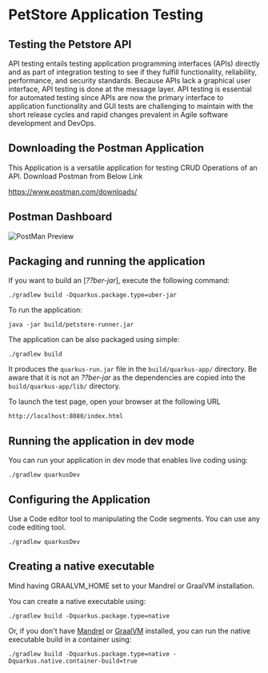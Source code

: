 # PetStore Application Testing 

## Testing the Petstore API

API testing entails testing application programming interfaces (APIs) directly and as part of integration testing to see if they fulfill functionality, reliability, performance, and security standards. Because APIs lack a graphical user interface, API testing is done at the message layer. API testing is essential for automated testing since APIs are now the primary interface to application functionality and GUI tests are challenging to maintain with the short release cycles and rapid changes prevalent in Agile software development and DevOps.

## Downloading the Postman Application

This Application is a versatile application for testing CRUD Operations of an API. Download Postman from Below Link

 https://www.postman.com/downloads/

## Postman Dashboard
![PostMan Preview](https://github.com/Pandula1234/Pet-Store-API-MiddlewareProject/blob/main/Pet%20Store%20Documentation%20(Testing)/Configuration/Postman.PNG)

## Packaging and running the application

If you want to build an [_??ber-jar_], execute the following command:

    ./gradlew build -Dquarkus.package.type=uber-jar

To run the application:

    java -jar build/petstore-runner.jar

The application can be also packaged using simple:

    ./gradlew build

It produces the `quarkus-run.jar` file in the `build/quarkus-app/` directory.
Be aware that it is not an _??ber-jar_ as the dependencies are copied into the `build/quarkus-app/lib/` directory.

To launch the test page, open your browser at the following URL

    http://localhost:8080/index.html

## Running the application in dev mode

You can run your application in dev mode that enables live coding using:

    ./gradlew quarkusDev

## Configuring the Application

Use a Code editor tool to manipulating the Code segments. You can use any code editing tool.

    ./gradlew quarkusDev

## Creating a native executable

Mind having GRAALVM_HOME set to your Mandrel or GraalVM installation.

You can create a native executable using:

    ./gradlew build -Dquarkus.package.type=native

Or, if you don't have [Mandrel](https://github.com/graalvm/mandrel/releases/) or
[GraalVM](https://github.com/graalvm/graalvm-ce-builds/releases) installed, you can run the native executable
build in a container using:

    ./gradlew build -Dquarkus.package.type=native -Dquarkus.native.container-build=true

